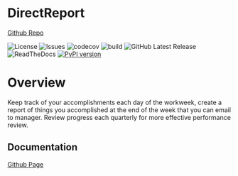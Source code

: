 # DirectReport

[Github Repo](https://github.com/chriswebb09/DirectReport)

![License](https://img.shields.io/github/license/chriswebb09/DirectReport)
![Issues](https://img.shields.io/github/issues/chriswebb09/DirectReport)
![codecov](https://codecov.io/gh/chriswebb09/DirectReport/branch/main/graph/badge.svg?token=E802G1JVJ5)
![build](https://github.com/chriswebb09/DirectReport/actions/workflows/build.yml/badge.svg)
![GitHub Latest Release](https://img.shields.io/github/v/release/chriswebb09/DirectReport?logo=github)
![ReadTheDocs](https://readthedocs.org/projects/directreport/badge/?version=latest)
[![PyPI version](https://badge.fury.io/py/DirectReport.svg)](https://badge.fury.io/py/DirectReport)

# Overview

Keep track of your accomplishments each day of the workweek, create a report of things you accomplished at the end of the week that you can email to manager.  Review progress each quarterly for more effective performance review.

## Documentation 

[Github Page](https://chriswebb09.github.io/DirectReport/)